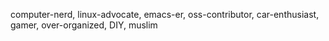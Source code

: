 computer-nerd, linux-advocate, emacs-er, oss-contributor, car-enthusiast, gamer, over-organized, DIY, muslim
